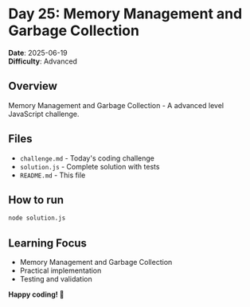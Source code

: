 # Day 25: Memory Management and Garbage Collection

**Date**: 2025-06-19  
**Difficulty**: Advanced

## Overview
Memory Management and Garbage Collection - A advanced level JavaScript challenge.

## Files
- `challenge.md` - Today's coding challenge
- `solution.js` - Complete solution with tests
- `README.md` - This file

## How to run
```bash
node solution.js
```

## Learning Focus
- Memory Management and Garbage Collection
- Practical implementation
- Testing and validation

**Happy coding! 🚀**
